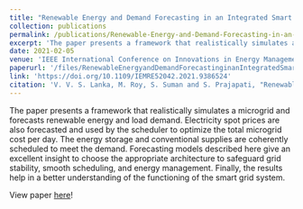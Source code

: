 ```yaml
---
title: "Renewable Energy and Demand Forecasting in an Integrated Smart Grid"
collection: publications
permalink: /publications/Renewable-Energy-and-Demand-Forecasting-in-an-Integrated-Smart-Grid
excerpt: 'The paper presents a framework that realistically simulates a microgrid and forecasts renewable energy and load demand. Electricity spot prices are also forecasted and used by the scheduler to optimize the total microgrid cost per day. The energy storage and conventional supplies are coherently scheduled to meet the demand. Forecasting models described here give an excellent insight to choose the appropriate architecture to safeguard grid stability, smooth scheduling, and energy management. Finally, the results help in a better understanding of the functioning of the smart grid system.'
date: 2021-02-05
venue: 'IEEE International Conference on Innovations in Energy Management and Renewable Resources (IEMRE), 2021'
paperurl: '/files/RenewableEnergyandDemandForecastinginanIntegratedSmartGrid.pdf'
link: 'https://doi.org/10.1109/IEMRE52042.2021.9386524'
citation: 'V. V. S. Lanka, M. Roy, S. Suman and S. Prajapati, "Renewable Energy and Demand Forecasting in an Integrated Smart Grid," 2021 Innovations in Energy Management and Renewable Resources(52042), 2021, pp. 1-6, doi: 10.1109/IEMRE52042.2021.9386524.'
---
```

The paper presents a framework that realistically simulates a microgrid and forecasts renewable energy and load demand. Electricity spot prices are also forecasted and used by the scheduler to optimize the total microgrid cost per day. The energy storage and conventional supplies are coherently scheduled to meet the demand. Forecasting models described here give an excellent insight to choose the appropriate architecture to safeguard grid stability, smooth scheduling, and energy management. Finally, the results help in a better understanding of the functioning of the smart grid system.

View paper [here](https://doi.org/10.1109/IEMRE52042.2021.9386524)!
